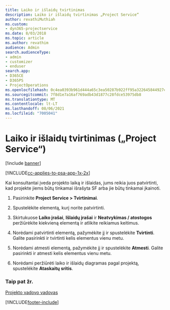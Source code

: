 ```yaml
---
title: Laiko ir išlaidų tvirtinimas
description: Laiko ir išlaidų tvirtinimas „Project Service“
author: revathiMuthiah
ms.custom:
- dyn365-projectservice
ms.date: 8/03/2018
ms.topic: article
ms.author: revathim
audience: Admin
search.audienceType:
- admin
- customizer
- enduser
search.app:
- D365CE
- D365PS
- ProjectOperations
ms.openlocfilehash: 0c4ea0393b961d444a65c3ea50287b922ff95a322645844927ce9379fdb7e6b1
ms.sourcegitcommit: 7f8d1e7a16af769adb43d1877c28fdce53975db8
ms.translationtype: MT
ms.contentlocale: lt-LT
ms.lasthandoff: 08/06/2021
ms.locfileid: "7005041"
---
```

# <a name="approve-time-and-expenses-project-service"></a>Laiko ir išlaidų tvirtinimas („Project Service“)

[!include [banner](../includes/psa-now-project-operations.md)]

[!INCLUDE[cc-applies-to-psa-app-1x-2x](../includes/cc-applies-to-psa-app-1x-2x.md)]

Kai konsultantai įveda projekto laiką ir išlaidas, jums reikia juos patvirtinti, kad projekte jiems būtų tinkamai išrašyta SF arba jie būtų tinkamai įkainoti.  
  
1.  Pasirinkite **Project Service > Tvirtinimai**.  
  
2.  Spustelėkite elementą, kurį norite patvirtinti.  
  
3.  Skirtukuose **Laiko įrašai**, **Išlaidų įrašai** ir **Neatvykimas / atostogos** peržiūrėkite kiekvieną elementą ir atlikite reikiamus keitimus.  
  
4.  Norėdami patvirtinti elementą, pažymėkite jį ir spustelėkite **Tvirtinti**. Galite pasirinkti ir tvirtinti kelis elementus vienu metu.  
  
5.  Norėdami atmesti elementą, pažymėkite jį ir spustelėkite **Atmesti**. Galite pasirinkti ir atmesti kelis elementus vienu metu.  
  
6.  Norėdami peržiūrėti laiko ir išlaidų diagramas pagal projektą, spustelėkite **Ataskaitų sritis**.  
  
### <a name="see-also"></a>Taip pat žr.  
 [Projekto vadovo vadovas](../psa/project-manager-guide.md)


[!INCLUDE[footer-include](../includes/footer-banner.md)]